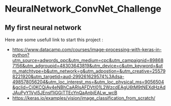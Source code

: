 # NeuralNetwork_ConvNet_Challenge
My first neural network
-------------------------
Here are some usefull link to start this project :

- https://www.datacamp.com/courses/image-processing-with-keras-in-python?utm_source=adwords_ppc&utm_medium=cpc&utm_campaignid=898687156&utm_adgroupid=48303643819&utm_device=c&utm_keyword=&utm_matchtype=b&utm_network=g&utm_adpostion=&utm_creative=255798221920&utm_targetid=aud-299261629574%3Adsa-498578056204&utm_loc_interest_ms=&utm_loc_physical_ms=9056504&gclid=Cj0KCQiAy4eNBhCaARIsAFDVtI01L2WzcdEAgU6tM9tNEXdHzAdJAuPyY1Vyl5JEnsf1iGGiTTEcYnQaAnbjEALw_wcB
- https://keras.io/examples/vision/image_classification_from_scratch/
